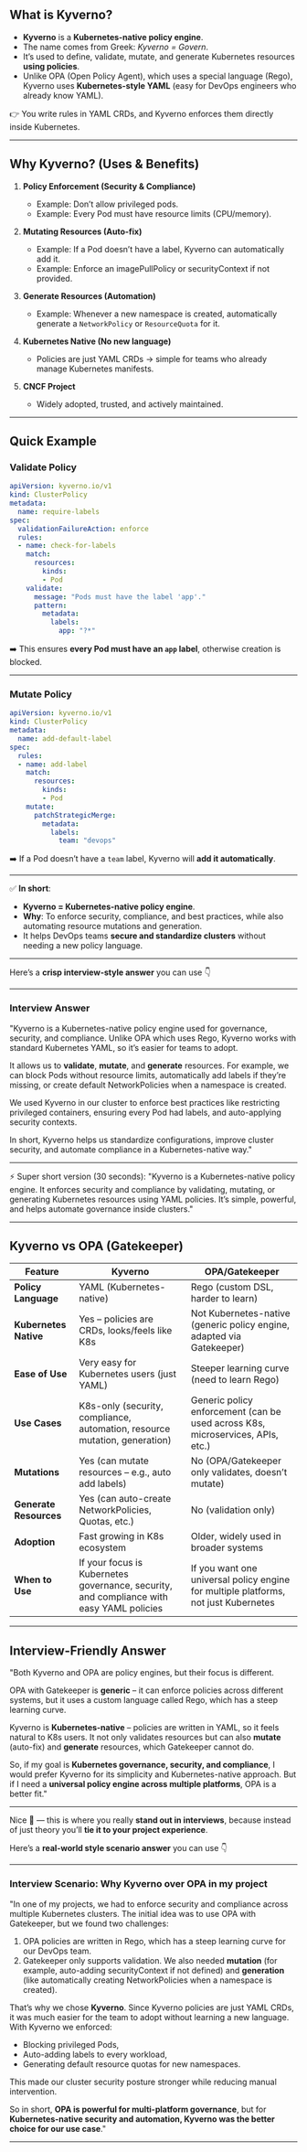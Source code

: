 ## **What is Kyverno?**

* **Kyverno** is a **Kubernetes-native policy engine**.
* The name comes from Greek: *Kyverno = Govern*.
* It’s used to define, validate, mutate, and generate Kubernetes resources **using policies**.
* Unlike OPA (Open Policy Agent), which uses a special language (Rego), Kyverno uses **Kubernetes-style YAML** (easy for DevOps engineers who already know YAML).

👉 You write rules in YAML CRDs, and Kyverno enforces them directly inside Kubernetes.

---

## **Why Kyverno? (Uses & Benefits)**

1. **Policy Enforcement (Security & Compliance)**

   * Example: Don’t allow privileged pods.
   * Example: Every Pod must have resource limits (CPU/memory).

2. **Mutating Resources (Auto-fix)**

   * Example: If a Pod doesn’t have a label, Kyverno can automatically add it.
   * Example: Enforce an imagePullPolicy or securityContext if not provided.

3. **Generate Resources (Automation)**

   * Example: Whenever a new namespace is created, automatically generate a `NetworkPolicy` or `ResourceQuota` for it.

4. **Kubernetes Native (No new language)**

   * Policies are just YAML CRDs → simple for teams who already manage Kubernetes manifests.

5. **CNCF Project**

   * Widely adopted, trusted, and actively maintained.

---

## **Quick Example**

### Validate Policy

```yaml
apiVersion: kyverno.io/v1
kind: ClusterPolicy
metadata:
  name: require-labels
spec:
  validationFailureAction: enforce
  rules:
  - name: check-for-labels
    match:
      resources:
        kinds:
        - Pod
    validate:
      message: "Pods must have the label 'app'."
      pattern:
        metadata:
          labels:
            app: "?*"
```

➡️ This ensures **every Pod must have an `app` label**, otherwise creation is blocked.

---

### Mutate Policy

```yaml
apiVersion: kyverno.io/v1
kind: ClusterPolicy
metadata:
  name: add-default-label
spec:
  rules:
  - name: add-label
    match:
      resources:
        kinds:
        - Pod
    mutate:
      patchStrategicMerge:
        metadata:
          labels:
            team: "devops"
```

➡️ If a Pod doesn’t have a `team` label, Kyverno will **add it automatically**.

---

✅ **In short**:

* **Kyverno = Kubernetes-native policy engine**.
* **Why**: To enforce security, compliance, and best practices, while also automating resource mutations and generation.
* It helps DevOps teams **secure and standardize clusters** without needing a new policy language.

---
Here’s a **crisp interview-style answer** you can use 👇

---

### **Interview Answer**

"Kyverno is a Kubernetes-native policy engine used for governance, security, and compliance. Unlike OPA which uses Rego, Kyverno works with standard Kubernetes YAML, so it’s easier for teams to adopt.

It allows us to **validate**, **mutate**, and **generate** resources. For example, we can block Pods without resource limits, automatically add labels if they’re missing, or create default NetworkPolicies when a namespace is created.

We used Kyverno in our cluster to enforce best practices like restricting privileged containers, ensuring every Pod had labels, and auto-applying security contexts.

In short, Kyverno helps us standardize configurations, improve cluster security, and automate compliance in a Kubernetes-native way."

---

⚡ Super short version (30 seconds):
"Kyverno is a Kubernetes-native policy engine. It enforces security and compliance by validating, mutating, or generating Kubernetes resources using YAML policies. It’s simple, powerful, and helps automate governance inside clusters."

---

## **Kyverno vs OPA (Gatekeeper)**

| Feature                | **Kyverno**                                                                              | **OPA/Gatekeeper**                                                                  |
| ---------------------- | ---------------------------------------------------------------------------------------- | ----------------------------------------------------------------------------------- |
| **Policy Language**    | YAML (Kubernetes-native)                                                                 | Rego (custom DSL, harder to learn)                                                  |
| **Kubernetes Native**  | Yes – policies are CRDs, looks/feels like K8s                                            | Not Kubernetes-native (generic policy engine, adapted via Gatekeeper)               |
| **Ease of Use**        | Very easy for Kubernetes users (just YAML)                                               | Steeper learning curve (need to learn Rego)                                         |
| **Use Cases**          | K8s-only (security, compliance, automation, resource mutation, generation)               | Generic policy enforcement (can be used across K8s, microservices, APIs, etc.)      |
| **Mutations**          | Yes (can mutate resources – e.g., auto add labels)                                       | No (OPA/Gatekeeper only validates, doesn’t mutate)                                  |
| **Generate Resources** | Yes (can auto-create NetworkPolicies, Quotas, etc.)                                      | No (validation only)                                                                |
| **Adoption**           | Fast growing in K8s ecosystem                                                            | Older, widely used in broader systems                                               |
| **When to Use**        | If your focus is Kubernetes governance, security, and compliance with easy YAML policies | If you want one universal policy engine for multiple platforms, not just Kubernetes |

---

## **Interview-Friendly Answer**

"Both Kyverno and OPA are policy engines, but their focus is different.

OPA with Gatekeeper is **generic** – it can enforce policies across different systems, but it uses a custom language called Rego, which has a steep learning curve.

Kyverno is **Kubernetes-native** – policies are written in YAML, so it feels natural to K8s users. It not only validates resources but can also **mutate** (auto-fix) and **generate** resources, which Gatekeeper cannot do.

So, if my goal is **Kubernetes governance, security, and compliance**, I would prefer Kyverno for its simplicity and Kubernetes-native approach. But if I need a **universal policy engine across multiple platforms**, OPA is a better fit."

---

Nice 💯 — this is where you really **stand out in interviews**, because instead of just theory you’ll **tie it to your project experience**.

Here’s a **real-world style scenario answer** you can use 👇

---

### **Interview Scenario: Why Kyverno over OPA in my project**

"In one of my projects, we had to enforce security and compliance across multiple Kubernetes clusters. The initial idea was to use OPA with Gatekeeper, but we found two challenges:

1. OPA policies are written in Rego, which has a steep learning curve for our DevOps team.
2. Gatekeeper only supports validation. We also needed **mutation** (for example, auto-adding securityContext if not defined) and **generation** (like automatically creating NetworkPolicies when a namespace is created).

That’s why we chose **Kyverno**. Since Kyverno policies are just YAML CRDs, it was much easier for the team to adopt without learning a new language. With Kyverno we enforced:

* Blocking privileged Pods,
* Auto-adding labels to every workload,
* Generating default resource quotas for new namespaces.

This made our cluster security posture stronger while reducing manual intervention.

So in short, **OPA is powerful for multi-platform governance**, but for **Kubernetes-native security and automation, Kyverno was the better choice for our use case**."

---